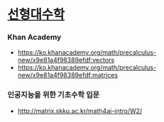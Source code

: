 # [선형대수학](https://rfriend.tistory.com/category/R%20%EB%B6%84%EC%84%9D%EA%B3%BC%20%ED%94%84%EB%A1%9C%EA%B7%B8%EB%9E%98%EB%B0%8D/R%20%EC%84%A0%ED%98%95%EB%8C%80%EC%88%98)

### Khan Academy
- https://ko.khanacademy.org/math/precalculus-new/x9e81a4f98389efdf:vectors
- https://ko.khanacademy.org/math/precalculus-new/x9e81a4f98389efdf:matrices

### 인공지능을 위한 기초수학 입문
- http://matrix.skku.ac.kr/math4ai-intro/W2/
